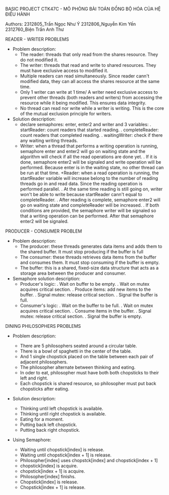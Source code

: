 BASIC PROJECT CTK47C - MÔ PHỎNG BÀI TOÁN ĐỒNG BỘ HÓA CỦA HỆ ĐIỀU HÀNH

Authors:
  2312805_Trần Ngọc Như Ý
  2312806_Nguyễn Kim Yến
  2312760_Biện Trần Anh Thư


READER - WRITER PROBLEMS
  - Problem description:
  	+ The reader: threads that only read from the shares resource. They do not modified it.
  	+ The writer: threads that read and write to shared resources. They must have exclusive access to modified it.
  	+ Multiple readers can read simultaneously. Since reader cann't modified data, they can all access the shares resource at the same time.
  	+ Only 1 writer can write at 1 time/ A writer need exclusive access to prevent other threads (both readers and writers) from accessing the resource while it being modified. This ensures data integrity.
  	+ No thread can read nor write while a writer is writing. This is the core of the mutual exclusion principle for writers.
  - Solution description:
  	+ declare semaphores: enter, enter2 and writer and 3 variables:
  		. startReader: count readers that started reading.
  		. completeReader: count readers that completed reading.
  		. waitingWriter: check if there any waiting writing threads.
  	+ Writer: when a thread that performs a writing operation is running, semaphore enter and	enter2 will go on waiting state and the algorithm will check if all the read operations are done yet.
  		. If it is done, semaphore enter2 will be signaled and write operation will be performed.	Because enter is in the waiting state, no other thread can be run at that time.
  	+Reader: when a read operation is running, the startReader variable will increase belong to the number of reading threads go in and read data. Since the reading operation is performed parallel.
  		. At the same time reading is still going on, writer won't be able to write because startReader cann't equal to completeReader.
  		. After reading is complete, semaphore enter2 will go on waiting state and completeReader will be increased. 
  		. If both conditions are provided, the semaphore writer will be signaled so that a writing operation can be performed. After that semaphore enter2 will be signaled.


PRODUCER - CONSUMER PROBLEM
  - Problem description:
  	+ The producer: these threads generates data items and adds them to the shared buffer. It must stop producing if the buffer is full
  	+ The consumer: these threads retrieves data items from the buffer and consumes them.	It must stop consuming if the buffer is empty.
  	+ The buffer: this is a shared, fixed-size data structure that acts as a storage area between the producer and consumer.
  - Semaphore solution description:
  	+ Producer's logic:
  		. Wait on buffer to be empty.
  		. Wait on mutex acquires critical section.
  		. Produce items: add new items to the buffer.
  		. Signal mutex: release critical section.
  		. Signal the buffer is full.
  	+ Consumer's logic:
  		. Wait on the buffer to be full.
  		. Wait on mutex acquires critical section.
  		. Consume items in the buffer.
  		. Signal mutex: release critical section.
  		. Signal the buffer is empty.

     
DINING PHILOSOPHERS PROBLEMS
  - Problem description:
  	+ There are 5 philosophers seated around a circular table.
  	+ There is a bowl of spaghetti in the center of the table.
  	+ And 1 single chopstick placed on the table between each pair of adjacent philosophers.
  	+ The philosopher alternate between thinking and eating.
  	+ In oder to eat, philosopher must have both both chopsticks to their left and right.
  	+ Each chopstick is shared resource, so philosopher must put back chopsticks after eating.
  
  - Solution description:
  	+ Thinking until left chopstick is available.
  	+ Thinking until right chopstick is available.
  	+ Eating for a moment.
  	+ Putting back left chopstick.
  	+ Putting back right chopstick.
  	
  - Using Semaphore:
  	+ Waiting until chopstick[index] is release.
  	+ Waiting until chopstick[index + 1] is release.
  	+ Philosopher[index] uses chopstck[index] and chopstick[index + 1]
  	+ chopstick[index] is acquire.
  	+ chopstick[index + 1] is acquire.
  	+ Philosopher[index] finishs.
  	+ Chopstick[index] is release.
  	+ Chopstick[index + 1] is release.

